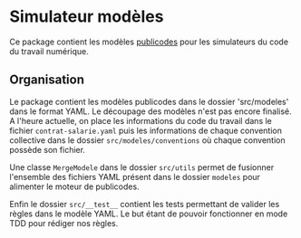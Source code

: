 # Simulateur modèles

Ce package contient les modèles [publicodes](https://publi.codes/) pour les simulateurs du code du travail numérique.

## Organisation

Le package contient les modèles publicodes dans le dossier 'src/modeles' dans le format YAML. 
Le découpage des modèles n'est pas encore finalisé. 
A l'heure actuelle, on place les informations du code du travail dans le fichier `contrat-salarie.yaml`
puis les informations de chaque convention collective dans le dossier `src/modeles/conventions`
où chaque convention possède son fichier.

Une classe `MergeModele` dans le dossier `src/utils` permet de fusionner l'ensemble des fichiers YAML présent dans le dossier `modeles` pour alimenter le moteur de publicodes.

Enfin le dossier `src/__test__` contient les tests permettant de valider les règles dans le modèle YAML. 
Le but étant de pouvoir fonctionner en mode TDD pour rédiger nos règles.
